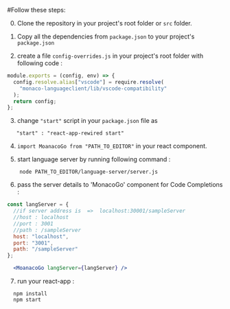 #Follow these steps:

0. Clone the repository in your project's root folder or `src` folder.

1. Copy all the dependencies from `package.json` to your project's `package.json`

2. create a file `config-overrides.js` in your project's root folder with following code :

```javascript
module.exports = (config, env) => {
  config.resolve.alias["vscode"] = require.resolve(
    "monaco-languageclient/lib/vscode-compatibility"
  );
  return config;
};
```

3. change `"start"` script in your `package.json` file as
```
   "start" : "react-app-rewired start"
```
4. `import MoanacoGo from "PATH_TO_EDITOR"` in your react component.

5. start language server by running following command :

```
    node PATH_TO_EDITOR/language-server/server.js
```

6. pass the server details to 'MonacoGo' component for Code Completions :

```jsx
const langServer = {
  //if server address is  =>  localhost:30001/sampleServer
  //host : localhost
  //port : 3001
  //path : /sampleServer
  host: "localhost",
  port: "3001",
  path: "/sampleServer"
};

  <MoanacoGo langServer={langServer} />
```

7. run your react-app :

```
  npm install
  npm start
```
